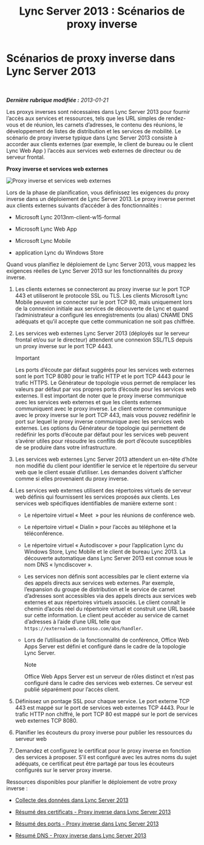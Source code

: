 ﻿---
title: 'Lync Server 2013 : Scénarios de proxy inverse'
TOCTitle: Scénarios de proxy inverse
ms:assetid: 13108f59-a660-4ff1-8404-079d1cb646f2
ms:mtpsurl: https://technet.microsoft.com/fr-fr/library/JJ204691(v=OCS.15)
ms:contentKeyID: 49296316
ms.date: 05/20/2016
mtps_version: v=OCS.15
ms.translationtype: HT
---

# Scénarios de proxy inverse dans Lync Server 2013

 

_**Dernière rubrique modifiée :** 2013-01-21_

Les proxys inverses sont nécessaires dans Lync Server 2013 pour fournir l’accès aux services et ressources, tels que les URL simples de rendez-vous et de réunion, les carnets d’adresses, le contenu des réunions, le développement de listes de distribution et les services de mobilité. Le scénario de proxy inverse typique dans Lync Server 2013 consiste à accorder aux clients externes (par exemple, le client de bureau ou le client Lync Web App ) l’accès aux services web externes de directeur ou de serveur frontal.

**Proxy inverse et services web externes**

![Proxy inverse et services web externes](images/JJ204932.13142405-d5c9-45b7-a8b7-a8c89f09c97c(OCS.15).jpg "Proxy inverse et services web externes")

Lors de la phase de planification, vous définissez les exigences du proxy inverse dans un déploiement de Lync Server 2013. Le proxy inverse permet aux clients externes suivants d’accéder à des fonctionnalités :

  - Microsoft Lync 2013nm-client-w15-formal

  - Microsoft Lync Web App

  - Microsoft Lync Mobile

  - application Lync du Windows Store

Quand vous planifiez le déploiement de Lync Server 2013, vous mappez les exigences réelles de Lync Server 2013 sur les fonctionnalités du proxy inverse.

1.  Les clients externes se connecteront au proxy inverse sur le port TCP 443 et utiliseront le protocole SSL ou TLS. Les clients Microsoft Lync Mobile peuvent se connecter sur le port TCP 80, mais uniquement lors de la connexion initiale aux services de découverte de Lync et quand l’administrateur a configuré les enregistrements (ou alias) CNAME DNS adéquats et qu’il accepte que cette communication ne soit pas chiffrée.

2.  Les services web externes Lync Server 2013 (déployés sur le serveur frontal et/ou sur le directeur) attendent une connexion SSL/TLS depuis un proxy inverse sur le port TCP 4443.
    
    > [!important]  
    > Les ports d’écoute par défaut suggérés pour les services web externes sont le port TCP 8080 pour le trafic HTTP et le port TCP 4443 pour le trafic HTTPS. Le Générateur de topologie vous permet de remplacer les valeurs par défaut par vos propres ports d’écoute pour les services web externes. Il est important de noter que le proxy inverse communique avec les services web externes et que les clients externes communiquent avec le proxy inverse. Le client externe communique avec le proxy inverse sur le port TCP 443, mais vous pouvez redéfinir le port sur lequel le proxy inverse communique avec les services web externes. Les options du Générateur de topologie qui permettent de redéfinir les ports d’écoute par défaut pour les services web peuvent s’avérer utiles pour résoudre les conflits de port d’écoute susceptibles de se produire dans votre infrastructure.

3.  Les services web externes Lync Server 2013 attendent un en-tête d’hôte non modifié du client pour identifier le service et le répertoire du serveur web que le client essaie d’utiliser. Les demandes doivent s’afficher comme si elles provenaient du proxy inverse.

4.  Les services web externes utilisent des répertoires virtuels de serveur web définis qui fournissent les services proposés aux clients. Les services web spécifiques identifiables de manière externe sont :
    
      - Le répertoire virtuel « Meet  » pour les réunions de conférence web.
    
      - Le répertoire virtuel « Dialin » pour l’accès au téléphone et la téléconférence.
    
      - Le répertoire virtuel « Autodiscover » pour l’application Lync du Windows Store, Lync Mobile et le client de bureau Lync 2013. La découverte automatique dans Lync Server 2013 est connue sous le nom DNS « lyncdiscover ».
    
      - Les services non définis sont accessibles par le client externe via des appels directs aux services web externes. Par exemple, l’expansion du groupe de distribution et le service de carnet d’adresses sont accessibles via des appels directs aux services web externes et aux répertoires virtuels associés. Le client connaît le chemin d’accès réel du répertoire virtuel et construit une URL basée sur cette information. Le client peut accéder au service de carnet d’adresses à l’aide d’une URL telle que `https://externalweb.contoso.com/abs/handler`.
    
      - Lors de l’utilisation de la fonctionnalité de conférence, Office Web Apps Server est défini et configuré dans le cadre de la topologie Lync Server.
        
        > [!note]  
        > Office Web Apps Server est un serveur de rôles distinct et n’est pas configuré dans le cadre des services web externes. Ce serveur est publié séparément pour l’accès client.

5.  Définissez un pontage SSL pour chaque service. Le port externe TCP 443 est mappé sur le port de services web externes TCP 4443. Pour le trafic HTTP non chiffré, le port TCP 80 est mappé sur le port de services web externes TCP 8080.

6.  Planifier les écouteurs du proxy inverse pour publier les ressources du serveur web

7.  Demandez et configurez le certificat pour le proxy inverse en fonction des services à proposer. S’il est configuré avec les autres noms du sujet adéquats, ce certificat peut être partagé par tous les écouteurs configurés sur le server proxy inverse.

Ressources disponibles pour planifier le déploiement de votre proxy inverse :

  - [Collecte des données dans Lync Server 2013](lync-server-2013-data-collection.md)

  - [Résumé des certificats - Proxy inverse dans Lync Server 2013](lync-server-2013-certificate-summary-reverse-proxy.md)

  - [Résumé des ports - Proxy inverse dans Lync Server 2013](lync-server-2013-port-summary-reverse-proxy.md)

  - [Résumé DNS - Proxy inverse dans Lync Server 2013](lync-server-2013-dns-summary-reverse-proxy.md)

